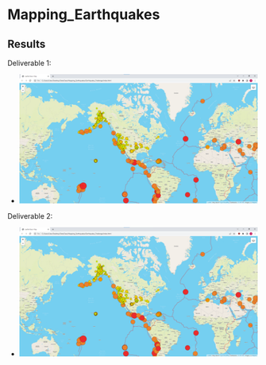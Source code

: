 # Mapping_Earthquakes

## Results
Deliverable 1:
- ![deliverable1](Resources/Deliverable1.png)

Deliverable 2: 
- ![deliverable2](Resources/Deliverable2.png)